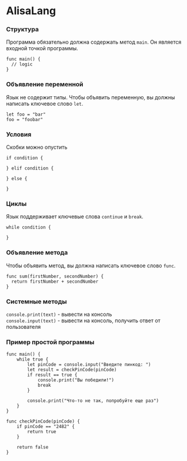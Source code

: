 # AlisaLang

### Структура
Программа обязательно должна содержать метод `main`. Он является входной точкой программы.
``` 
func main() {
  // logic
}
```

### Объявление переменной
Язык не содержит типы. Чтобы объявить переменную, вы должны написать ключевое слово `let`.
```
let foo = "bar"
foo = "foobar"
```

### Условия
Скобки можно опустить
``` 
if condition {

} elif condition {

} else {

}
```

### Циклы
Язык поддерживает ключевые слова `continue` и `break`.
```
while condition {

}
```

### Объявление метода
Чтобы объявить метод, вы должна написать ключевое слово `func`.
```
func sum(firstNumber, secondNumber) {
  return firstNumber + secondNumber
}
```

### Системные методы
`console.print(text)` - вывести на консоль<br>
`console.input(text)` - вывести на консоль, получить ответ от пользователя

### Пример простой программы
```
func main() {
	while true {
		let pinCode = console.input("Введите пинкод: ")
		let result = checkPinCode(pinCode)
		if result == true {
			console.print("Вы победили!")
			break
		}
		
		console.print("Что-то не так, попробуйте еще раз")
	}
}

func checkPinCode(pinCode) {
	if pinCode == "2482" {
		return true
	}
	
	return false
}

```
